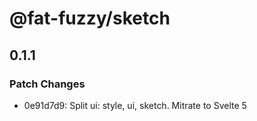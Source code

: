 # @fat-fuzzy/sketch

## 0.1.1

### Patch Changes

- 0e91d7d9: Split ui: style, ui, sketch. Mitrate to Svelte 5

